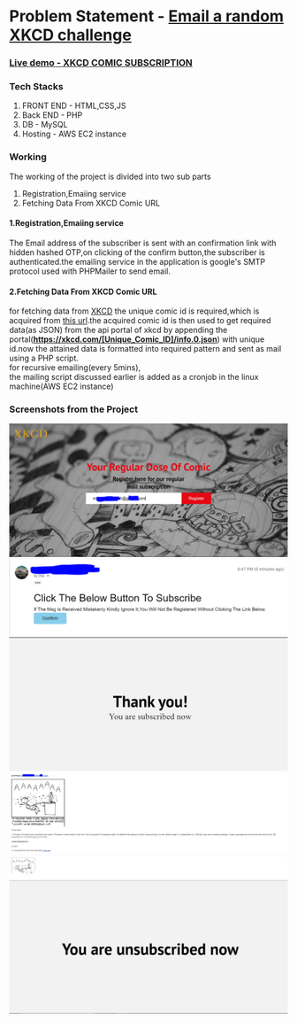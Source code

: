 <h1>Problem Statement - <a href="https://learn.rtcamp.com/campus/php-assignments/">Email a random XKCD challenge</a></h1>
<h3><a href="http://3.142.103.221/git-xkcd/">Live demo - XKCD COMIC SUBSCRIPTION</a></h3>
<h3>Tech Stacks</h3>
<ol>
<li>FRONT END - HTML,CSS,JS</li>
<li>Back END - PHP </li>
<li>DB - MySQL</li>
<li>Hosting - AWS EC2 instance</li>
</ol>
<h3> Working</h3>
The working of the project is divided into two sub parts
<ol>
<li>Registration,Emaiing service</li>
<li>Fetching Data From XKCD Comic URL</li>
</ol>
<h4>1.Registration,Emaiing service</h4>
<p>The Email address of the subscriber is sent with an confirmation link with hidden hashed OTP,on clicking of the confirm button,the subscriber is authenticated.the emailing service in the application is google's SMTP protocol used with PHPMailer to send email.</p>
<h4>2.Fetching Data From XKCD Comic URL</h4>
<p>for fetching data from <a href="https://c.xkcd.com/random/comic/">XKCD</a> the unique comic id is required,which is acquired from <a href="https://c.xkcd.com/random/comic/">this url</a>.the acquired comic id is then used to get required data(as JSON) from the api portal of xkcd by appending the portal(<a href="https://xkcd.com/614/info.0.json"><b>https://xkcd.com/[Unique_Comic_ID]/info.0.json</b></a>) with unique id.now the attained data is formatted into required pattern and sent as mail using a PHP script.<br>
for recursive emailing(every 5mins),<br>
the mailing script discussed earlier is added as a cronjob in the linux machine(AWS EC2 instance)
</p>

<h3> Screenshots from the Project</h3>
<img src="./readme_res/index.png" alt="index">
<img src="./readme_res/authentication.png" alt="authentication">
<img src="./readme_res/thankyou.png" alt="thankyou">
<img src="./readme_res/mail.png" alt="mail">
<img src="./readme_res/unsub.png" alt="unsubscribe">

